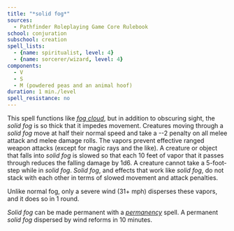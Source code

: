 ```yaml
---
title: "*solid fog*"
sources:
  - Pathfinder Roleplaying Game Core Rulebook
school: conjuration
subschool: creation
spell_lists:
  - {name: spiritualist, level: 4}
  - {name: sorcerer/wizard, level: 4}
components:
  - V
  - S
  - M (powdered peas and an animal hoof)
duration: 1 min./level
spell_resistance: no
---
```


This spell functions like [*fog cloud*](/spells/fog-cloud/), but in addition to obscuring sight, the *solid fog* is so thick that it impedes movement. Creatures moving through a *solid fog* move at half their normal speed and take a --2 penalty on all melee attack and melee damage rolls. The vapors prevent effective ranged weapon attacks (except for magic rays and the like). A creature or object that falls into *solid fog* is slowed so that each 10 feet of vapor that it passes through reduces the falling damage by 1d6. A creature cannot take a 5-foot-step while in *solid fog*. *Solid fog*, and effects that work like *solid fog*, do not stack with each other in terms of slowed movement and attack penalties.

Unlike normal fog, only a severe wind (31+ mph) disperses these vapors, and it does so in 1 round.

*Solid fog* can be made permanent with a [*permanency*](/spells/permanency/) spell. A permanent *solid fog* dispersed by wind reforms in 10 minutes.

